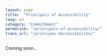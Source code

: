 ```yaml
---
layout: page
title:  "Principals of Accessibility"
lang: en
category: "Commitmment"
permalink: "/principals-of-accessibility/"
trans_url: "/principes-daccessibilite/"
---
```


Coming soon...